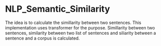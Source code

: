 # NLP_Semantic_Similarity
The idea is to calculate the simillarity between two sentences. This implementation uses transformer for the purpose. Simillarity between two sentences, similarity between two list of sentences and siliarity between a sentence and a corpus is calculated. 
